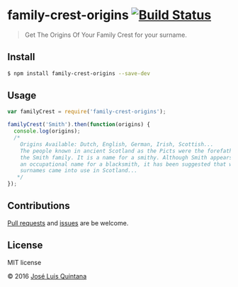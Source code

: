 # family-crest-origins [![Build Status](https://travis-ci.org/joseluisq/family-crest-origins.svg?branch=master)](https://travis-ci.org/joseluisq/family-crest-origins)
> Get The Origins Of Your Family Crest for your surname.

## Install

```sh
$ npm install family-crest-origins --save-dev
```

## Usage

```js
var familyCrest = require('family-crest-origins');

familyCrest('Smith').then(function(origins) {
  console.log(origins);
  /*
    Origins Available: Dutch, English, German, Irish, Scottish...
    The people known in ancient Scotland as the Picts were the forefathers of
    the Smith family. It is a name for a smithy. Although Smith appears to be
    an occupational name for a blacksmith, it has been suggested that when
    surnames came into use in Scotland...
   */
});
```

## Contributions
[Pull requests](https://github.com/joseluisq/family-crest-origins/pulls) and [issues](https://github.com/joseluisq/family-crest-origins/issues) are be welcome.

## License
MIT license

© 2016 [José Luis Quintana](http://git.io/joseluisq)
